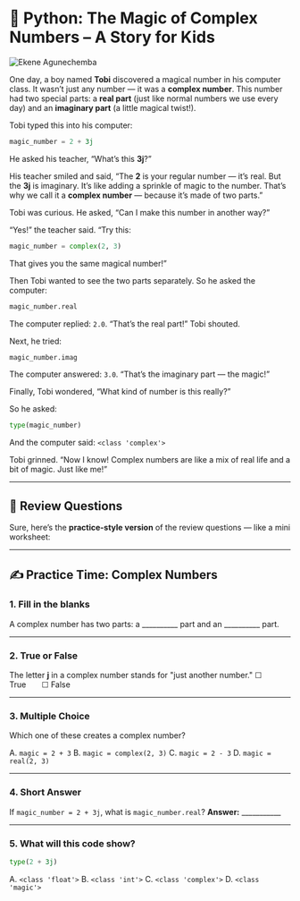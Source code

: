 # 🌟 Python: The Magic of Complex Numbers – A Story for Kids

![Ekene Agunechemba](https://agunechembaekene.wordpress.com/wp-content/uploads/2025/05/a_funny_yoruba_boy_named_tobi_in.jpeg)

One day, a boy named **Tobi** discovered a magical number in his computer class. It wasn’t just any number — it was a **complex number**. This number had two special parts: a **real part** (just like normal numbers we use every day) and an **imaginary part** (a little magical twist!).

Tobi typed this into his computer:

```python
magic_number = 2 + 3j
```

He asked his teacher, “What’s this **3j**?”

His teacher smiled and said, “The **2** is your regular number — it’s real. But the **3j** is imaginary. It’s like adding a sprinkle of magic to the number. That’s why we call it a **complex number** — because it’s made of two parts.”

Tobi was curious. He asked, “Can I make this number in another way?”

“Yes!” the teacher said. “Try this:

```python
magic_number = complex(2, 3)
```

That gives you the same magical number!”

Then Tobi wanted to see the two parts separately. So he asked the computer:

```python
magic_number.real
```

The computer replied: `2.0`. “That’s the real part!” Tobi shouted.

Next, he tried:

```python
magic_number.imag
```

The computer answered: `3.0`. “That’s the imaginary part — the magic!”

Finally, Tobi wondered, “What kind of number is this really?”

So he asked:

```python
type(magic_number)
```

And the computer said: `<class 'complex'>`

Tobi grinned. “Now I know! Complex numbers are like a mix of real life and a bit of magic. Just like me!”

---

## 🧠 Review Questions

Sure, here’s the **practice-style version** of the review questions — like a mini worksheet:

---

## ✍️ Practice Time: Complex Numbers

### 1. Fill in the blanks

A complex number has two parts: a \_\_\_\_\_\_\_\_\_\_ part and an \_\_\_\_\_\_\_\_\_\_ part.

---

### 2. True or False

The letter **j** in a complex number stands for "just another number."
☐ True  ☐ False

---

### 3. Multiple Choice

Which one of these creates a complex number?

A. `magic = 2 + 3`
B. `magic = complex(2, 3)`
C. `magic = 2 - 3`
D. `magic = real(2, 3)`

---

### 4. Short Answer

If `magic_number = 2 + 3j`, what is `magic_number.real`?
**Answer:** \_\_\_\_\_\_\_\_\_\_\_

---

### 5. What will this code show?

```python
type(2 + 3j)
```

A. `<class 'float'>`
B. `<class 'int'>`
C. `<class 'complex'>`
D. `<class 'magic'>`
